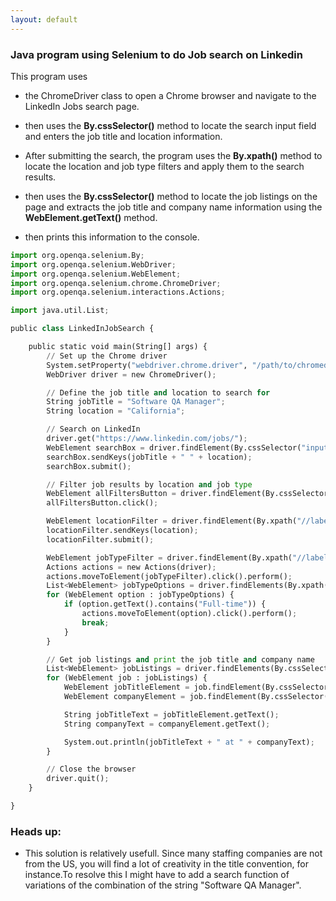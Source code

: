 ```yaml
---
layout: default
---
```

### Java program using Selenium to do Job search on Linkedin

This program uses 
- the ChromeDriver class to open a Chrome browser and navigate to the LinkedIn Jobs search page. 
- then uses the **By.cssSelector()** method to locate the search input field and enters the job title and location information. 
- After submitting the search, the program uses the **By.xpath()** method to locate the location and job type filters and apply them to the search results.

- then uses the **By.cssSelector()** method to locate the job listings on the page and extracts the job title and company name information using the **WebElement.getText()** method. 
- then prints this information to the console.

```python
import org.openqa.selenium.By;
import org.openqa.selenium.WebDriver;
import org.openqa.selenium.WebElement;
import org.openqa.selenium.chrome.ChromeDriver;
import org.openqa.selenium.interactions.Actions;

import java.util.List;

public class LinkedInJobSearch {

    public static void main(String[] args) {
        // Set up the Chrome driver
        System.setProperty("webdriver.chrome.driver", "/path/to/chromedriver");
        WebDriver driver = new ChromeDriver();

        // Define the job title and location to search for
        String jobTitle = "Software QA Manager";
        String location = "California";

        // Search on LinkedIn
        driver.get("https://www.linkedin.com/jobs/");
        WebElement searchBox = driver.findElement(By.cssSelector("input.jobs-search-box__text-input"));
        searchBox.sendKeys(jobTitle + " " + location);
        searchBox.submit();

        // Filter job results by location and job type
        WebElement allFiltersButton = driver.findElement(By.cssSelector("button.jobs-search-dropdown__trigger-icon"));
        allFiltersButton.click();

        WebElement locationFilter = driver.findElement(By.xpath("//label[contains(text(), 'Location')]/following-sibling::input"));
        locationFilter.sendKeys(location);
        locationFilter.submit();

        WebElement jobTypeFilter = driver.findElement(By.xpath("//label[contains(text(), 'Job Type')]/following-sibling::div"));
        Actions actions = new Actions(driver);
        actions.moveToElement(jobTypeFilter).click().perform();
        List<WebElement> jobTypeOptions = driver.findElements(By.xpath("//li[@role='checkbox']/label"));
        for (WebElement option : jobTypeOptions) {
            if (option.getText().contains("Full-time")) {
                actions.moveToElement(option).click().perform();
                break;
            }
        }

        // Get job listings and print the job title and company name
        List<WebElement> jobListings = driver.findElements(By.cssSelector("li.job-result-card"));
        for (WebElement job : jobListings) {
            WebElement jobTitleElement = job.findElement(By.cssSelector("h3.job-result-card__title"));
            WebElement companyElement = job.findElement(By.cssSelector("a.job-result-card__subtitle-link"));

            String jobTitleText = jobTitleElement.getText();
            String companyText = companyElement.getText();

            System.out.println(jobTitleText + " at " + companyText);
        }

        // Close the browser
        driver.quit();
    }

}
```

### Heads up: 
- This solution is relatively usefull. Since many staffing companies are not from the US, you will find a lot of creativity in the title convention, for instance.To resolve this I might have to add a search function of variations of the combination of the string "Software QA Manager".

